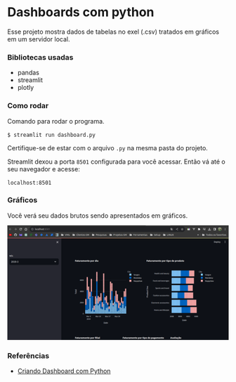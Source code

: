 # Dashboards com python

Esse projeto mostra dados de tabelas no exel (.csv) tratados em gráficos em um servidor local.

### Bibliotecas usadas

- pandas
- streamlit
- plotly

### Como rodar

Comando para rodar o programa.

    $ streamlit run dashboard.py

Certifique-se de estar com o arquivo `.py` na mesma pasta do projeto.

Streamlit dexou a porta `8501` configurada para você acessar. Então vá até o seu navegador e acesse:

    localhost:8501

### Gráficos

Você verá seu dados brutos sendo apresentados em gráficos.

![Gráficos](https://github.com/kanyesteves/dashboard_python/blob/master/dashboardImage.png)


### Referências

- [Criando Dashboard com Python](https://www.youtube.com/watch?v=P6E_Kts9pxE)